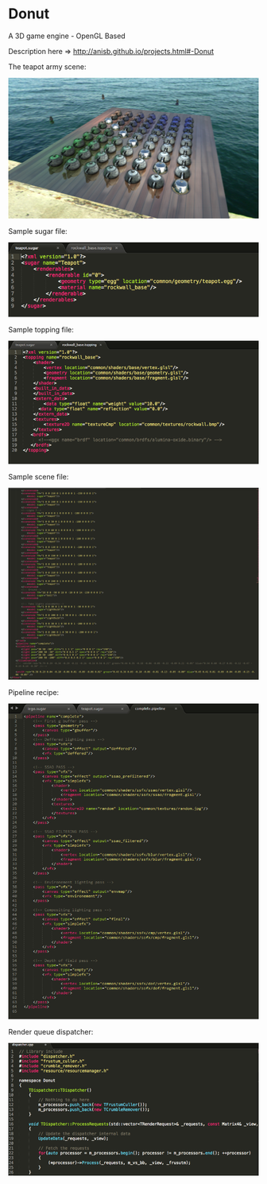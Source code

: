 Donut
=====

A 3D game engine - OpenGL Based

Description here => http://anisb.github.io/projects.html#-Donut

The teapot army scene:

![alt tag](https://raw.githubusercontent.com/AnisB/Donut/master/documentation/ssr.png)

Sample sugar file:

![alt tag](https://raw.githubusercontent.com/AnisB/Donut/master/documentation/sugar.PNG)

Sample topping file:

![alt tag](https://raw.githubusercontent.com/AnisB/Donut/master/documentation/topping.png)

Sample scene file:

![alt tag](https://raw.githubusercontent.com/AnisB/Donut/master/documentation/scene.PNG)

Pipeline recipe:

![alt tag](https://raw.githubusercontent.com/AnisB/Donut/master/documentation/pipeline.PNG)

Render queue dispatcher:

![alt tag](https://raw.githubusercontent.com/AnisB/Donut/master/documentation/dispatcher.png)
